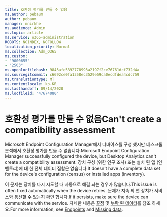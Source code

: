 ```yaml
---
title: 호환성 평가를 만들 수 없음
ms.author: pebaum
author: pebaum
manager: mnirkhe
ms.audience: Admin
ms.topic: article
ms.service: o365-administration
ROBOTS: NOINDEX, NOFOLLOW
localization_priority: Normal
ms.collection: Adm_O365
ms.custom:
- "9000655"
- "2503"
ms.openlocfilehash: 9843afe5392778993a2197f2ce76761dcf732d4a
ms.sourcegitcommit: c6692ce0fa1358ec3529e59ca0ecdfdea4cdc759
ms.translationtype: MT
ms.contentlocale: ko-KR
ms.lasthandoff: 09/14/2020
ms.locfileid: "47674080"
---
```

# <a name="cant-create-a-compatibility-assessment"></a><span data-ttu-id="83dfb-102">호환성 평가를 만들 수 없음</span><span class="sxs-lookup"><span data-stu-id="83dfb-102">Can't create a compatibility assessment</span></span>

<span data-ttu-id="83dfb-103">Microsoft Endpoint Configuration Manager에서 디바이스를 구성 했지만 데스크톱 분석에서 호환성 평가를 만들 수 없습니다.</span><span class="sxs-lookup"><span data-stu-id="83dfb-103">Microsoft Endpoint Configuration Manager successfully configured the device, but Desktop Analytics can't create a compatibility assessment.</span></span> <span data-ttu-id="83dfb-104">장치 구성 (위한 인구 조사) 또는 설치 된 앱 (인벤토리)에 대 한 전체 데이터 집합은 없습니다.</span><span class="sxs-lookup"><span data-stu-id="83dfb-104">It doesn't have a complete data set for the device's configuration (census) or installed apps (inventory).</span></span>

<span data-ttu-id="83dfb-105">이 문제는 장치를 다시 시도할 때 자동으로 해결 되는 경우가 많습니다.</span><span class="sxs-lookup"><span data-stu-id="83dfb-105">This issue is often fixed automatically when the device retries.</span></span> <span data-ttu-id="83dfb-106">문제가 지속 되 면 장치가 서비스와 통신할 수 있는지 확인 합니다.</span><span class="sxs-lookup"><span data-stu-id="83dfb-106">If it persists, make sure the device can communicate with the service.</span></span> <span data-ttu-id="83dfb-107">자세한 내용은 [끝점](https://docs.microsoft.com/configmgr/desktop-analytics/enable-data-sharing#endpoints) 및 [누락 된 데이터](https://docs.microsoft.com/configmgr/desktop-analytics/monitor-connection-health#missing-data)를 참조 하세요.</span><span class="sxs-lookup"><span data-stu-id="83dfb-107">For more information, see [Endpoints](https://docs.microsoft.com/configmgr/desktop-analytics/enable-data-sharing#endpoints) and [Missing data](https://docs.microsoft.com/configmgr/desktop-analytics/monitor-connection-health#missing-data).</span></span>
